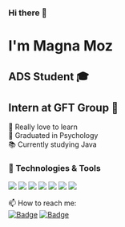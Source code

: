 ### Hi there 👋
# I'm Magna Moz

## ADS Student 🎓
## Intern at GFT Group :rocket:

💜 Really  love to learn <br>
💬 Graduated in Psychology <br>
📚 Currently studying Java <br>


### 🔧 Technologies & Tools
![](https://img.shields.io/badge/Code-HTML5-informational?style=flat&logo=html5&logoColor=white&labelColor=9c9c9c&color=cdd5e0)
![](https://img.shields.io/badge/Code-CSS3-informational?style=flat&logo=css3&logoColor=white&labelColor=9c9c9c&color=cdd5e0)
![](https://img.shields.io/badge/Code-JavaScript-informational?style=flat&logo=javascript&logoColor=white&labelColor=9c9c9c&color=cdd5e0)
![](https://img.shields.io/badge/Code-Java-informational?style=flat&logo=java&logoColor=white&labelColor=9c9c9c&color=cdd5e0)
![](https://img.shields.io/badge/Tools-Spring-informational?style=flat&logo=spring&logoColor=white&labelColor=9c9c9c&color=cdd5e0)
![](https://img.shields.io/badge/Tools-MySQL-informational?style=flat&logo=mysql&logoColor=white&labelColor=9c9c9c&color=cdd5e0)
![](https://img.shields.io/badge/Tools-Node.js-informational?style=flat&logo=node.js&logoColor=white&labelColor=9c9c9c&color=cdd5e0)

📫 How to reach me: <br>
[![Badge](https://img.shields.io/badge/-LinkedIn-%237159c1?style=flat&logo=linkedin)](https://www.linkedin.com/in/magna-moz/)
[![Badge](https://img.shields.io/badge/-Email-%237159c1?style=flat&logo=gmail)](mailto:magnamoz@gmail.com)


